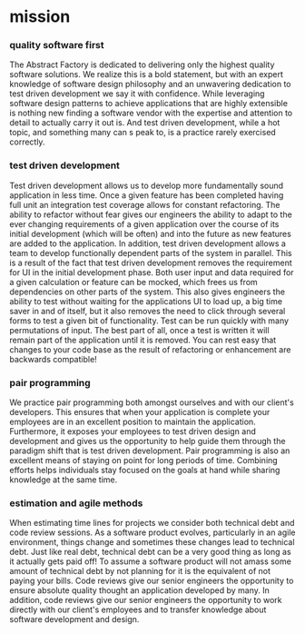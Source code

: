 # mission
### quality software first
The Abstract Factory is dedicated to delivering only the highest quality software solutions. We realize this is a bold statement,
but with an expert knowledge of software design philosophy and an unwavering dedication to test driven development we say it with confidence. 
While leveraging software design patterns to achieve applications that are highly extensible is nothing new finding a software vendor with 
the expertise and attention to detail to actually carry it out is. And test driven development, while a hot topic, and something many can s
peak to, is a practice rarely exercised correctly. 
### test driven development
Test driven development allows us to develop more fundamentally sound application in less 
time. Once a given feature has been completed having full unit an integration test coverage allows for constant refactoring. The ability to 
refactor without fear gives our engineers the ability to adapt to the ever changing requirements of a given application over the course of 
its initial development (which will be often) and into the future as new features are added to the application. In addition, test driven
development allows a team to develop functionally dependent parts of the system in parallel. This is a result of the fact that test driven
development removes the requirement for UI in the initial development phase. Both user input and data required for a given calculation or feature
can be mocked, which frees us from dependencies on other parts of the system. This also gives engineers the ability to test without waiting for
the applications UI to load up, a big time saver in and of itself, but it also removes the need to click through several forms to test a given
bit of functionality. Test can be run quickly with many permutations of input. The best part of all, once a test is written it will remain part
of the application until it is removed. You can rest easy that changes to your code base as the result of refactoring or enhancement are backwards
compatible!
### pair programming
We practice pair programming both amongst ourselves and with our client's developers. This ensures that when your application is complete 
your employees are in an excellent position to maintain the application. Furthermore, it exposes your employees to test driven design and 
development and gives us the opportunity to help guide them through the paradigm shift that is test driven development. Pair programming is also
an excellent means of staying on point for long periods of time. Combining efforts helps individuals stay focused on the goals at hand while
sharing knowledge at the same time.
### estimation and agile methods
When estimating time lines for projects we consider both technical debt and code review sessions. As a software product evolves, particularly 
in an agile environment, things change and sometimes these changes lead to technical debt. Just like real debt, technical debt can be a very 
good thing as long as it actually gets paid off! To assume a software product will not amass some amount of technical debt by not planning 
for it is the equivalent of not paying your bills. Code reviews give our senior engineers the opportunity to ensure absolute quality thought 
an application developed by many. In addition, code reviews give our senior engineers the opportunity to work directly with our client's 
employees and to transfer knowledge about software development and design.